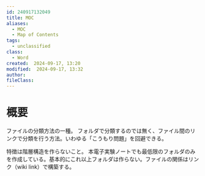 ```yaml
---
id: 240917132049
title: MOC
aliases:
  - MOC
  - Map of Contents
tags:
  - unclassified
class:
  - Word
created:  2024-09-17, 13:20
modified:  2024-09-17, 13:32
author: 
fileClass:
---
```

# 概要
ファイルの分類方法の一種。
フォルダで分類するのでは無く、ファイル間のリンクで分類を行う方法。いわゆる「こうもり問題」を回避できる。

特徴は階層構造を作らないこと。
本電子実験ノートでも最低限のフォルダのみを作成している。基本的にこれ以上フォルダは作らない。ファイルの関係はリンク（wiki link）で構築する。

